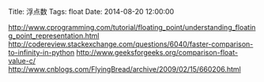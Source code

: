 Title: 浮点数
Tags: float
Date: 2014-08-20 12:00:00


http://www.cprogramming.com/tutorial/floating_point/understanding_floating_point_representation.html
http://codereview.stackexchange.com/questions/6040/faster-comparison-to-infinity-in-python
http://www.geeksforgeeks.org/comparison-float-value-c/
http://www.cnblogs.com/FlyingBread/archive/2009/02/15/660206.html
